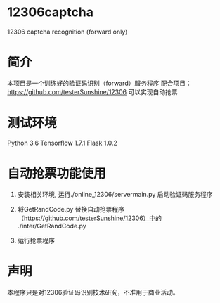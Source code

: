 # 12306captcha
12306 captcha recognition (forward only)

# 简介
本项目是一个训练好的验证码识别（forward）服务程序
配合项目：https://github.com/testerSunshine/12306 可以实现自动抢票

# 测试环境
Python 3.6
Tensorflow 1.7.1
Flask 1.0.2

# 自动抢票功能使用
1. 安装相关环境, 运行./online_12306/servermain.py 启动验证码服务程序

2. 将GetRandCode.py 替换自动抢票程序（https://github.com/testerSunshine/12306）中的 ./inter/GetRandCode.py

3. 运行抢票程序 

# 声明
本程序只是对12306验证码识别技术研究，不准用于商业活动。
